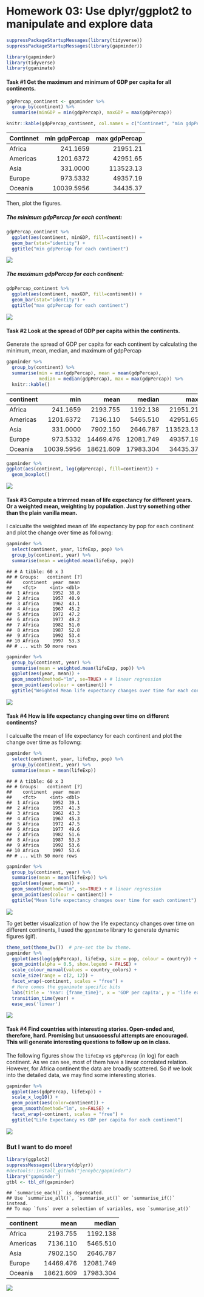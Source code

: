 Homework 03: Use dplyr/ggplot2 to manipulate and explore data
================

``` r
suppressPackageStartupMessages(library(tidyverse))
suppressPackageStartupMessages(library(gapminder))
```

``` r
library(gapminder)
library(tidyverse)
library(gganimate)
```

#### Task \#1 Get the maximum and minimum of GDP per capita for all continents.

``` r
gdpPercap_continent <- gapminder %>% 
  group_by(continent) %>% 
  summarise(minGDP = min(gdpPercap), maxGDP = max(gdpPercap)) 

knitr::kable(gdpPercap_continent, col.names = c("Continnet", "min gdpPercap", "max gdpPercap"))
```

| Continnet |  min gdpPercap|  max gdpPercap|
|:----------|--------------:|--------------:|
| Africa    |       241.1659|       21951.21|
| Americas  |      1201.6372|       42951.65|
| Asia      |       331.0000|      113523.13|
| Europe    |       973.5332|       49357.19|
| Oceania   |     10039.5956|       34435.37|

Then, plot the figures.

##### The minimum gdpPercap for each continent:

``` r
gdpPercap_continent %>% 
  ggplot(aes(continent, minGDP, fill=continent)) + 
  geom_bar(stat="identity") +
  ggtitle("min gdpPercap for each continent")
```

![](hw03_files/figure-markdown_github/unnamed-chunk-4-1.png)

##### The maximum gdpPercap for each continent:

``` r
gdpPercap_continent %>% 
  ggplot(aes(continent, maxGDP, fill=continent)) + 
  geom_bar(stat="identity") +
  ggtitle("max gdpPercap for each continent")
```

![](hw03_files/figure-markdown_github/unnamed-chunk-5-1.png)

#### Task \#2 Look at the spread of GDP per capita within the continents.

Generate the spread of GDP per capita for each continent by calculating the minimum, mean, median, and maximum of gdpPercap

``` r
gapminder %>% 
  group_by(continent) %>% 
  summarise(min = min(gdpPercap), mean = mean(gdpPercap), 
            median = median(gdpPercap), max = max(gdpPercap)) %>% 
  knitr::kable()
```

| continent |         min|       mean|     median|        max|
|:----------|-----------:|----------:|----------:|----------:|
| Africa    |    241.1659|   2193.755|   1192.138|   21951.21|
| Americas  |   1201.6372|   7136.110|   5465.510|   42951.65|
| Asia      |    331.0000|   7902.150|   2646.787|  113523.13|
| Europe    |    973.5332|  14469.476|  12081.749|   49357.19|
| Oceania   |  10039.5956|  18621.609|  17983.304|   34435.37|

``` r
gapminder %>% 
ggplot(aes(continent, log(gdpPercap), fill=continent)) + 
  geom_boxplot()
```

![](hw03_files/figure-markdown_github/unnamed-chunk-7-1.png)

#### Task \#3 Compute a trimmed mean of life expectancy for different years. Or a weighted mean, weighting by population. Just try something other than the plain vanilla mean.

I calcualte the weighted mean of life expectancy by pop for each continent and plot the change over time as followng:

``` r
gapminder %>% 
  select(continent, year, lifeExp, pop) %>% 
  group_by(continent, year) %>% 
  summarise(mean = weighted.mean(lifeExp, pop)) 
```

    ## # A tibble: 60 x 3
    ## # Groups:   continent [?]
    ##    continent  year  mean
    ##    <fct>     <int> <dbl>
    ##  1 Africa     1952  38.8
    ##  2 Africa     1957  40.9
    ##  3 Africa     1962  43.1
    ##  4 Africa     1967  45.2
    ##  5 Africa     1972  47.2
    ##  6 Africa     1977  49.2
    ##  7 Africa     1982  51.0
    ##  8 Africa     1987  52.8
    ##  9 Africa     1992  53.4
    ## 10 Africa     1997  53.3
    ## # ... with 50 more rows

``` r
gapminder %>%
  group_by(continent, year) %>% 
  summarise(mean = weighted.mean(lifeExp, pop)) %>% 
  ggplot(aes(year, mean)) +
  geom_smooth(method="lm", se=TRUE) + # linear regression 
  geom_point(aes(colour = continent)) +
  ggtitle("Weighted Mean life expectancy changes over time for each continent")
```

![](hw03_files/figure-markdown_github/unnamed-chunk-9-1.png)

#### Task \#4 How is life expectancy changing over time on different continents?

I calcualte the mean of life expectancy for each continent and plot the change over time as followng:

``` r
gapminder %>% 
  select(continent, year, lifeExp, pop) %>% 
  group_by(continent, year) %>% 
  summarise(mean = mean(lifeExp)) 
```

    ## # A tibble: 60 x 3
    ## # Groups:   continent [?]
    ##    continent  year  mean
    ##    <fct>     <int> <dbl>
    ##  1 Africa     1952  39.1
    ##  2 Africa     1957  41.3
    ##  3 Africa     1962  43.3
    ##  4 Africa     1967  45.3
    ##  5 Africa     1972  47.5
    ##  6 Africa     1977  49.6
    ##  7 Africa     1982  51.6
    ##  8 Africa     1987  53.3
    ##  9 Africa     1992  53.6
    ## 10 Africa     1997  53.6
    ## # ... with 50 more rows

``` r
gapminder %>%
  group_by(continent, year) %>% 
  summarise(mean = mean(lifeExp)) %>% 
  ggplot(aes(year, mean)) +
  geom_smooth(method="lm", se=TRUE) + # linear regression 
  geom_point(aes(colour = continent)) +
  ggtitle("Mean life expectancy changes over time for each continent")
```

![](hw03_files/figure-markdown_github/unnamed-chunk-11-1.png)

To get better visualization of how the life expectancy changes over time on different continents, I used the `gganimate` library to generate dynamic figures (gif).

``` r
theme_set(theme_bw())  # pre-set the bw theme.
gapminder %>% 
  ggplot(aes(log(gdpPercap), lifeExp, size = pop, colour = country)) +
  geom_point(alpha = 0.5, show.legend = FALSE) +
  scale_colour_manual(values = country_colors) +
  scale_size(range = c(2, 12)) +
  facet_wrap(~continent, scales = "free") +
  # Here comes the gganimate specific bits
  labs(title = 'Year: {frame_time}', x = 'GDP per capita', y = 'life expectancy') +
  transition_time(year) +
  ease_aes('linear')
```

![](hw03_files/figure-markdown_github/unnamed-chunk-12-1.gif)

#### Task \#4 Find countries with interesting stories. Open-ended and, therefore, hard. Promising but unsuccessful attempts are encouraged. This will generate interesting questions to follow up on in class.

The following figures show the `lifeExp` vs `gdpPercap` (in log) for each continent. As we can see, most of them have a linear corrolated relation. However, for Africa continent the data are broadly scattered. So if we look into the detailed data, we may find some interesting stories.

``` r
gapminder %>% 
  ggplot(aes(gdpPercap, lifeExp)) +
  scale_x_log10() + 
  geom_point(aes(color=continent)) + 
  geom_smooth(method="lm", se=FALSE) +
  facet_wrap(~continent, scales = "free") +
  ggtitle("Life Expectancy vs GDP per capita for each continent")
```

![](hw03_files/figure-markdown_github/unnamed-chunk-13-1.png)

### But I want to do more!

``` r
library(ggplot2)
suppressMessages(library(dplyr))
#devtools::install_github("jennybc/gapminder")
library("gapminder")
gtbl <- tbl_df(gapminder)
```

    ## `summarise_each()` is deprecated.
    ## Use `summarise_all()`, `summarise_at()` or `summarise_if()` instead.
    ## To map `funs` over a selection of variables, use `summarise_at()`

| continent |       mean|     median|
|:----------|----------:|----------:|
| Africa    |   2193.755|   1192.138|
| Americas  |   7136.110|   5465.510|
| Asia      |   7902.150|   2646.787|
| Europe    |  14469.476|  12081.749|
| Oceania   |  18621.609|  17983.304|

![](hw03_files/figure-markdown_github/unnamed-chunk-15-1.png)
